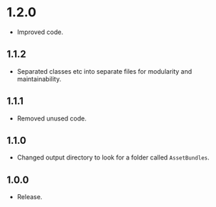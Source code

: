 # 1.2.0

- Improved code.

## 1.1.2

- Separated classes etc into separate files for modularity and maintainability.

## 1.1.1

- Removed unused code.

## 1.1.0

- Changed output directory to look for a folder called `AssetBundles`.

## 1.0.0

- Release.
